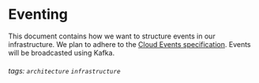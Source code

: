 Eventing
========

This document contains how we want to structure events in our infrastructure. We plan to adhere to the [Cloud Events specification](https://github.com/cloudevents/spec). Events will be broadcasted using Kafka.

###### tags: `architecture` `infrastructure`